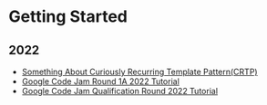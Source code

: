 # Getting Started

## 2022

- [Something About Curiously Recurring Template Pattern(CRTP)](./2022/4/something-about-crtp/index.md)
- [Google Code Jam Round 1A 2022 Tutorial](./2022/4/google-code-jam/round-1a-2022/index.md)
- [Google Code Jam Qualification Round 2022 Tutorial](./2022/4/google-code-jam/qualification-round-2022/index.md)
